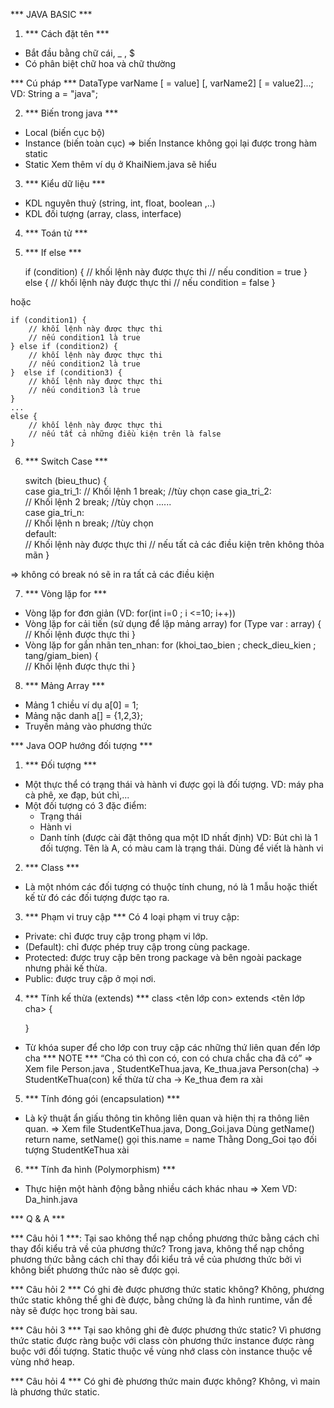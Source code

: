 *** JAVA BASIC *** 

1. *** Cách đặt tên *** 
- Bắt đầu bằng chữ cái, _ , $
- Có phân biệt chữ hoa và chữ thường

 *** Cú pháp *** 
DataType varName [ = value] [, varName2] [ = value2]...;
VD: String a = "java";

2. *** Biến trong java ***
- Local  (biến cục bộ)
- Instance (biến toàn cục) => biến Instance không gọi lại được trong hàm static
- Static
Xem thêm ví dụ ở KhaiNiem.java sẽ hiểu

3. *** Kiểu dữ liệu ***

- KDL nguyên thuỷ (string, int, float, boolean ,..)
- KDL đối tượng (array, class, interface)

4. *** Toán tử ***
5. *** If else ***

    if (condition) {
        // khối lệnh này được thực thi
        // nếu condition = true
    } else {
        // khối lệnh này được thực thi
        // nếu condition = false
    }

hoặc

    if (condition1) {  
        // khối lệnh này được thực thi 
        // nếu condition1 là true  
    } else if (condition2) {  
        // khối lệnh này được thực thi 
        // nếu condition2 là true  
    }  else if (condition3) {  
        // khối lệnh này được thực thi 
        // nếu condition3 là true  
    }  
    ...  
    else {  
        // khối lệnh này được thực thi 
        // nếu tất cả những điều kiện trên là false                 
    }

6. *** Switch Case ***

    switch (bieu_thuc) {    
        case gia_tri_1:
            // Khối lệnh 1
            break;  //tùy chọn
        case gia_tri_2:    
            // Khối lệnh 2
            break;  //tùy chọn
        ......    
        case gia_tri_n:    
            // Khối lệnh n
            break;  //tùy chọn    
        default:     
            // Khối lệnh này được thực thi 
            // nếu tất cả các điều kiện trên không thỏa mãn 
    }

=> không có break nó sẽ in ra tất cả các điều kiện

7. *** Vòng lặp for ***
- Vòng lặp for đơn giản (VD: for(int i=0 ; i <=10; i++))
- Vòng lặp for cải tiến (sử dụng để lặp mảng array)
    for (Type var : array) {  
        // Khối lệnh được thực thi
    } 
- Vòng lặp for gắn nhãn 
    ten_nhan:
    for (khoi_tao_bien ; check_dieu_kien ; tang/giam_bien) {  
        // Khối lệnh được thực thi
    }  


8. *** Mảng Array ***

- Mảng 1 chiều ví dụ a[0] = 1;
- Mảng nặc danh a[] = {1,2,3};
- Truyền mảng vào phương thức

*** Java OOP hướng đối tượng *** 

1. *** Đối tượng *** 
- Một thực thể có trạng thái và hành vi được gọi là đối tượng. VD: máy pha cà phê, xe đạp, bút chì,...
- Một đối tượng có 3 đặc điểm: 
    + Trạng thái
    + Hành vi
    + Danh tính (được cài đặt thông qua một ID nhất định)
VD: Bút chì là 1 đối tượng. Tên là A, có màu cam là trạng thái. Dùng để viết là hành vi

2. *** Class *** 
- Là một nhóm các đối tượng có thuộc tính chung, nó là 1 mẫu hoặc thiết kế từ đó các đối tượng được tạo ra.

3. *** Phạm vi truy cập *** 
Có 4 loại phạm vi truy cập:
- Private: chỉ được truy cập trong phạm vi lớp.
- (Default): chỉ được phép truy cập trong cùng package.
- Protected: được truy cập bên trong package và bên ngoài package nhưng phải kế thừa.
- Public: được truy cập ở mọi nơi.

4. *** Tính kế thừa (extends) *** 
    class <tên lớp con> extends <tên lớp cha> {

    }

- Từ khóa super để cho lớp con truy cập các những thứ liên quan đến lớp cha
*** NOTE ***  “Cha có thì con có, con có chưa chắc cha đã có”
=> Xem file Person.java , StudentKeThua.java, Ke_thua.java
Person(cha) -> StudentKeThua(con) kế thừa từ cha -> Ke_thua đem ra xài
5. *** Tính đóng gói (encapsulation) *** 
-  Là kỹ thuật ẩn giấu thông tin không liên quan và hiện thị ra thông liên quan.
=> Xem file StudentKeThua.java, Dong_Goi.java
Dùng getName() return name, setName() gọi this.name = name
Thằng Dong_Goi tạo đối tượng StudentKeThua xài

6. *** Tính đa hình (Polymorphism) *** 
- Thực hiện một hành động bằng nhiều cách khác nhau
=> Xem VD: Da_hinh.java 

*** Q & A ***

*** Câu hỏi 1 ***: Tại sao không thể nạp chồng phương thức bằng cách chỉ thay đổi kiểu trả về của phương thức?
Trong java, không thể nạp chồng phương thức bằng cách chỉ thay đổi kiểu trả về của phương thức bởi vì không biết phương thức nào sẽ được gọi.

*** Câu hỏi 2 *** Có ghi đè được phương thức static không?
Không, phương thức static không thể ghi đè được, bằng chứng là đa hình runtime, vấn đề này sẽ được học trong bài sau.

*** Câu hỏi 3 *** Tại sao không ghi đè được phương thức static?
Vì phương thức static được ràng buộc với class còn phương thức instance được ràng buộc với đối tượng. Static thuộc về vùng nhớ class còn instance thuộc về vùng nhớ heap.

*** Câu hỏi 4 *** Có ghi đè phương thức main được không?
Không, vì main là phương thức static.